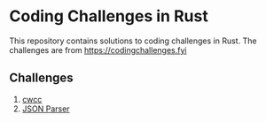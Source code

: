 # Coding Challenges in Rust

This repository contains solutions to coding challenges in Rust. The challenges are from https://codingchallenges.fyi

## Challenges

1. [cwcc](https://github.com/piyushhagarwal/Coding_Challenges_Rust/tree/main/ccwc)
2. [JSON Parser](https://github.com/piyushhagarwal/Coding_Challenges_Rust/tree/main/json_parser)
